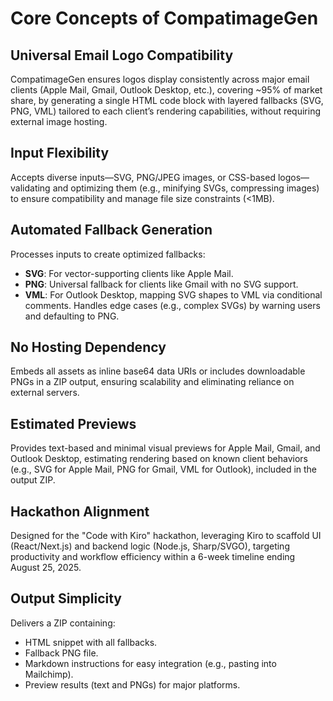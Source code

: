 # Core Concepts of CompatimageGen

## Universal Email Logo Compatibility
CompatimageGen ensures logos display consistently across major email clients (Apple Mail, Gmail, Outlook Desktop, etc.), covering ~95% of market share, by generating a single HTML code block with layered fallbacks (SVG, PNG, VML) tailored to each client’s rendering capabilities, without requiring external image hosting.

## Input Flexibility
Accepts diverse inputs—SVG, PNG/JPEG images, or CSS-based logos—validating and optimizing them (e.g., minifying SVGs, compressing images) to ensure compatibility and manage file size constraints (<1MB).

## Automated Fallback Generation
Processes inputs to create optimized fallbacks:
- **SVG**: For vector-supporting clients like Apple Mail.
- **PNG**: Universal fallback for clients like Gmail with no SVG support.
- **VML**: For Outlook Desktop, mapping SVG shapes to VML via conditional comments.
Handles edge cases (e.g., complex SVGs) by warning users and defaulting to PNG.

## No Hosting Dependency
Embeds all assets as inline base64 data URIs or includes downloadable PNGs in a ZIP output, ensuring scalability and eliminating reliance on external servers.

## Estimated Previews
Provides text-based and minimal visual previews for Apple Mail, Gmail, and Outlook Desktop, estimating rendering based on known client behaviors (e.g., SVG for Apple Mail, PNG for Gmail, VML for Outlook), included in the output ZIP.

## Hackathon Alignment
Designed for the "Code with Kiro" hackathon, leveraging Kiro to scaffold UI (React/Next.js) and backend logic (Node.js, Sharp/SVGO), targeting productivity and workflow efficiency within a 6-week timeline ending August 25, 2025.

## Output Simplicity
Delivers a ZIP containing:
- HTML snippet with all fallbacks.
- Fallback PNG file.
- Markdown instructions for easy integration (e.g., pasting into Mailchimp).
- Preview results (text and PNGs) for major platforms.